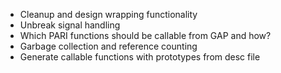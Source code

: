 * Cleanup and design wrapping functionality
* Unbreak signal handling
* Which PARI functions should be callable from GAP and how?
* Garbage collection and reference counting
* Generate callable functions with prototypes from desc file
